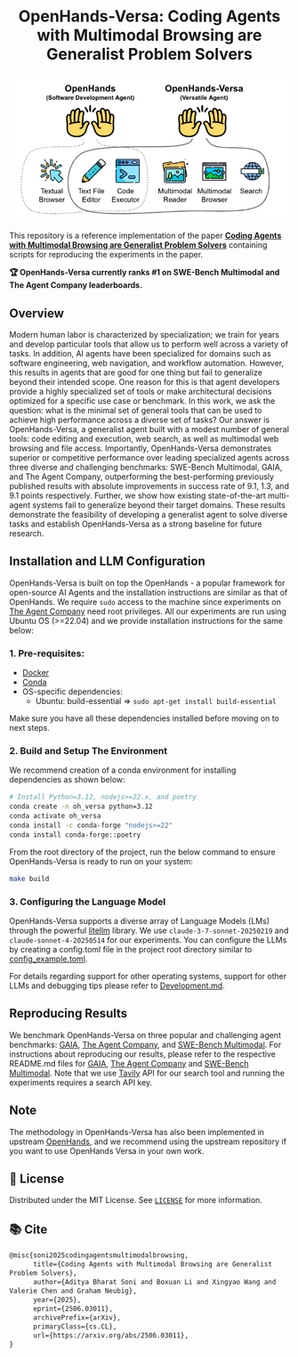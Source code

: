 <a name="readme-top"></a>


<div align="center">
  <h1 align="center">OpenHands-Versa: Coding Agents with Multimodal Browsing are Generalist Problem Solvers</h1>
  <img src="./docs/static/img/OpenHands-Versa.png" width="900">
</div>

This repository is a reference implementation of the paper [**Coding Agents with Multimodal Browsing are Generalist Problem Solvers**](https://arxiv.org/abs/2506.03011) containing scripts for reproducing the experiments in the paper.

**🏆 OpenHands-Versa currently ranks #1 on SWE-Bench Multimodal and The Agent Company leaderboards.**

## Overview
Modern human labor is characterized by specialization; we train for years and develop particular tools that allow us to perform well across a variety of tasks. In addition, AI agents have been specialized for domains such as software engineering, web navigation, and workflow automation.
However, this results in agents that are good for one thing but fail to generalize beyond their intended scope. One reason for this is that agent developers provide a highly specialized set of tools or make architectural decisions optimized for a specific use case or benchmark.
In this work, we ask the question: what is the minimal set of general tools that can be used to achieve high performance across a diverse set of tasks? Our answer is OpenHands-Versa, a generalist agent built with a modest number of general tools: code editing and execution, web search, as well as multimodal web browsing and file access. Importantly, OpenHands-Versa demonstrates superior or competitive performance over leading specialized agents across three diverse and challenging benchmarks: SWE-Bench Multimodal, GAIA, and The Agent Company, outperforming the best-performing previously published results with absolute improvements in success rate of 9.1, 1.3, and 9.1 points respectively. Further, we show how existing state-of-the-art multi-agent systems fail to generalize beyond their target domains. These results demonstrate the feasibility of developing a generalist agent to solve diverse tasks and establish OpenHands-Versa as a strong baseline for future research.


## Installation and LLM Configuration
OpenHands-Versa is built on top the OpenHands - a popular framework for open-source AI Agents and the installation instructions are similar as that of OpenHands. We require ``sudo`` access to the machine since experiments on [The Agent Company](https://github.com/TheAgentCompany/TheAgentCompany) need root privileges. All our experiments are run using Ubuntu OS (>=22.04) and we provide installation instructions for the same below:

### 1. Pre-requisites:
* [Docker](https://docs.docker.com/engine/install/ubuntu/)
* [Conda](https://www.anaconda.com/docs/getting-started/miniconda/install#linux)
* OS-specific dependencies:
  - Ubuntu: build-essential => `sudo apt-get install build-essential`

Make sure you have all these dependencies installed before moving on to next steps.

### 2. Build and Setup The Environment
We recommend creation of a conda environment for installing dependencies as shown below:

```bash
# Install Python=3.12, nodejs>=22.x, and poetry
conda create -n oh_versa python=3.12
conda activate oh_versa
conda install -c conda-forge "nodejs>=22"
conda install conda-forge::poetry
```

From the root directory of the project, run the below command to ensure OpenHands-Versa is ready to run on your system:
```bash
make build
```

### 3. Configuring the Language Model
OpenHands-Versa supports a diverse array of Language Models (LMs) through the powerful [litellm](https://docs.litellm.ai) library. We use `claude-3-7-sonnet-20250219` and `claude-sonnet-4-20250514` for our experiments. You can configure the LLMs by creating a config.toml file in the project root directory similar to [config_example.toml](./config_example.toml).

For details regarding support for other operating systems, support for other LLMs and debugging tips please refer to [Development.md](./Development.md).

## Reproducing Results
We benchmark OpenHands-Versa on three popular and challenging agent benchmarks: [GAIA](https://huggingface.co/datasets/gaia-benchmark/GAIA), [The Agent Company](https://the-agent-company.com/), and [SWE-Bench Multimodal](https://www.swebench.com/multimodal.html). For instructions about reproducing our results, please refer to the respective README.md files for [GAIA](./evaluation/benchmarks/gaia/README.md), [The Agent Company](./evaluation/benchmarks/the_agent_company/README.md) and [SWE-Bench Multimodal](./evaluation/benchmarks/swe_bench/README.md). Note that we use [Tavily](https://www.tavily.com/) API for our search tool and running the experiments requires a search API key.

## Note
The methodology in OpenHands-Versa has also been implemented in upstream [OpenHands](https://github.com/All-Hands-AI/OpenHands), and we recommend using the upstream repository if you want to use OpenHands Versa in your own work.

## 📜 License

Distributed under the MIT License. See [`LICENSE`](./LICENSE) for more information.

## 📚 Cite
```
@misc{soni2025codingagentsmultimodalbrowsing,
      title={Coding Agents with Multimodal Browsing are Generalist Problem Solvers},
      author={Aditya Bharat Soni and Boxuan Li and Xingyao Wang and Valerie Chen and Graham Neubig},
      year={2025},
      eprint={2506.03011},
      archivePrefix={arXiv},
      primaryClass={cs.CL},
      url={https://arxiv.org/abs/2506.03011},
}
```
